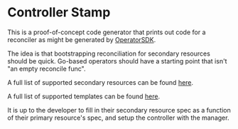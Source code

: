 # Controller Stamp

This is a proof-of-concept code generator that prints out code for a reconciler
as might be generated by [OperatorSDK](https://sdk.operatorframework.io/).

The idea is that bootstrapping reconciliation for secondary resources should be
quick. Go-based operators should have a starting point that isn't "an empty
reconcile func".

A full list of supported secondary resources can be found [here](resource/resource.go).

A full list of supported templates can be found [here](template/template.go).


It is up to the developer to fill in their secondary resource spec as a function
of their primary resource's spec, and setup the controller with the manager.
